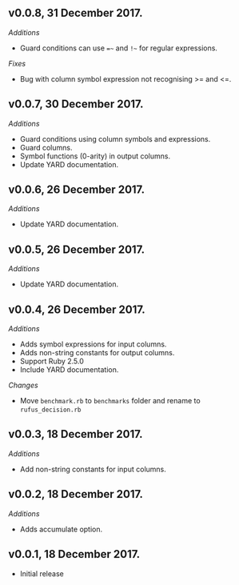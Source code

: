## v0.0.8, 31 December 2017.
*Additions*
- Guard conditions can use `=~` and `!~` for regular expressions.

*Fixes*
- Bug with column symbol expression not recognising >= and <=.

## v0.0.7, 30 December 2017.
*Additions*
- Guard conditions using column symbols and expressions.
- Guard columns.
- Symbol functions (0-arity) in output columns.
- Update YARD documentation.

## v0.0.6, 26 December 2017.
*Additions*
- Update YARD documentation.

## v0.0.5, 26 December 2017.
*Additions*
- Update YARD documentation.

## v0.0.4, 26 December 2017.
*Additions*
- Adds symbol expressions for input columns.
- Adds non-string constants for output columns.
- Support Ruby 2.5.0
- Include YARD documentation.

*Changes*
- Move `benchmark.rb` to `benchmarks` folder and rename to `rufus_decision.rb`

## v0.0.3, 18 December 2017.
*Additions*
- Add non-string constants for input columns.

## v0.0.2, 18 December 2017.
*Additions*
- Adds accumulate option.

## v0.0.1, 18 December 2017.
- Initial release
